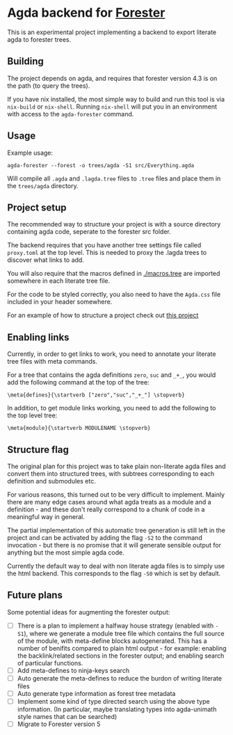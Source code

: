  # Agda backend for [Forester](https://www.forester-notes.org/)

This is an experimental project implementing a backend to export
literate agda to forester trees.

## Building

The project depends on agda, and requires that forester version 4.3 is on the path (to query the trees).

If you have nix installed, the most simple way to build and run this tool is via `nix-build` or `nix-shell`. Running `nix-shell` will put you in an environment with access to the `agda-forester` command.

## Usage

Example usage:

```
agda-forester --forest -o trees/agda -S1 src/Everything.agda 
```

Will compile all `.agda` and `.lagda.tree` files to `.tree` files and place them in the `trees/agda` directory.

## Project setup

The recommended way to structure your project is with a source directory containing agda code, seperate to the forester src folder.

The backend requires that you have another tree settings file called
`proxy.toml` at the top level. This is needed to proxy the .lagda trees to discover what links to add.

You will also require that the macros defined in [./macros.tree](./macros.tree) are imported somewhere in each literate tree file.

For the code to be styled correctly, you also need to have the `Agda.css` file included in your header somewhere. 

For an example of how to structure a project check out [this project](https://github.com/samtoth/agda-synthetic-categories)

## Enabling links

Currently, in order to get links to work, you need to annotate your
literate tree files with meta commands.

For a tree that contains the agda definitions `zero`, `suc` and `_+_`, you would add the following command at the top of the tree:

```
\meta{defines}{\startverb ["zero","suc","_+_"] \stopverb}
```

In addition, to get module links working, you need to add the following to the top level tree:
```
\meta{module}{\startverb MODULENAME \stopverb}
```

## Structure flag

The original plan for this project was to take plain non-literate agda files and convert them into structured trees, with subtrees corresponding to each definition and submodules etc. 

For various reasons, this turned out to be very difficult to implement. Mainly there are many edge cases around what agda treats as a module and a definition - and these don't really correspond to a chunk of code in a meaningful way in general.

The partial implementation of this automatic tree generation is still left in the project and can be activated by adding the flag `-S2` to the command invocation - but there is no promise that it will generate sensible output for anything but the most simple agda code.

Currently the default way to deal with non literate agda files is to simply use the html backend. This corresponds to the flag `-S0` which is set by default.

## Future plans

Some potential ideas for augmenting the forester output:

 - [ ] There is a plan to implement a halfway house strategy (enabled with `-S1`), where we generate a module tree file which contains the full source of the module, with meta-define blocks autogenerated. This has a number of benifits compared to plain html output - for example: enabling the backlink/related sections in the forester output; and enabling search of particular functions.
 - [ ] Add meta-defines to ninja-keys search
 - [ ] Auto generate the meta-defines to reduce the burdon of writing literate files
 - [ ] Auto generate type information as forest tree metadata
 - [ ] Implement some kind of type directed search using the above type information. (In particular, maybe translating types into agda-unimath style names that can be searched)
 - [ ] Migrate to Forester version 5
